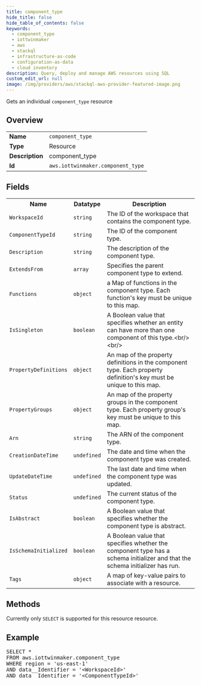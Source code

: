 ```yaml
---
title: component_type
hide_title: false
hide_table_of_contents: false
keywords:
  - component_type
  - iottwinmaker
  - aws
  - stackql
  - infrastructure-as-code
  - configuration-as-data
  - cloud inventory
description: Query, deploy and manage AWS resources using SQL
custom_edit_url: null
image: /img/providers/aws/stackql-aws-provider-featured-image.png
---
```

Gets an individual <code>component_type</code> resource

## Overview
<table><tbody>
<tr><td><b>Name</b></td><td><code>component_type</code></td></tr>
<tr><td><b>Type</b></td><td>Resource</td></tr>
<tr><td><b>Description</b></td><td>component_type</td></tr>
<tr><td><b>Id</b></td><td><code>aws.iottwinmaker.component_type</code></td></tr>
</tbody></table>

## Fields
<table><tbody>
<tr><th>Name</th><th>Datatype</th><th>Description</th></tr>
<tr><td><code>WorkspaceId</code></td><td><code>string</code></td><td>The ID of the workspace that contains the component type.</td></tr>
<tr><td><code>ComponentTypeId</code></td><td><code>string</code></td><td>The ID of the component type.</td></tr>
<tr><td><code>Description</code></td><td><code>string</code></td><td>The description of the component type.</td></tr>
<tr><td><code>ExtendsFrom</code></td><td><code>array</code></td><td>Specifies the parent component type to extend.</td></tr>
<tr><td><code>Functions</code></td><td><code>object</code></td><td>a Map of functions in the component type. Each function's key must be unique to this map.</td></tr>
<tr><td><code>IsSingleton</code></td><td><code>boolean</code></td><td>A Boolean value that specifies whether an entity can have more than one component of this type.&lt;br&#x2F;&gt;&lt;br&#x2F;&gt;</td></tr>
<tr><td><code>PropertyDefinitions</code></td><td><code>object</code></td><td>An map of the property definitions in the component type. Each property definition's key must be unique to this map.</td></tr>
<tr><td><code>PropertyGroups</code></td><td><code>object</code></td><td>An map of the property groups in the component type. Each property group's key must be unique to this map.</td></tr>
<tr><td><code>Arn</code></td><td><code>string</code></td><td>The ARN of the component type.</td></tr>
<tr><td><code>CreationDateTime</code></td><td><code>undefined</code></td><td>The date and time when the component type was created.</td></tr>
<tr><td><code>UpdateDateTime</code></td><td><code>undefined</code></td><td>The last date and time when the component type was updated.</td></tr>
<tr><td><code>Status</code></td><td><code>undefined</code></td><td>The current status of the component type.</td></tr>
<tr><td><code>IsAbstract</code></td><td><code>boolean</code></td><td>A Boolean value that specifies whether the component type is abstract.</td></tr>
<tr><td><code>IsSchemaInitialized</code></td><td><code>boolean</code></td><td>A Boolean value that specifies whether the component type has a schema initializer and that the schema initializer has run.</td></tr>
<tr><td><code>Tags</code></td><td><code>object</code></td><td>A map of key-value pairs to associate with a resource.</td></tr>

</tbody></table>

## Methods
Currently only <code>SELECT</code> is supported for this resource resource.

## Example
<pre>
SELECT *<br/>FROM aws.iottwinmaker.component_type<br/>WHERE region = 'us-east-1'<br/>AND data__Identifier = '&lt;WorkspaceId&gt;'<br/>AND data__Identifier = '&lt;ComponentTypeId&gt;'
</pre>
